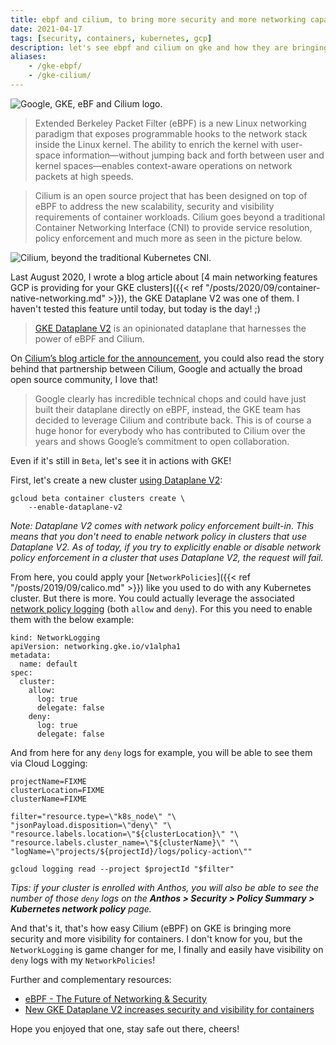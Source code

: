 ```yaml
---
title: ebpf and cilium, to bring more security and more networking capabilities in gke
date: 2021-04-17
tags: [security, containers, kubernetes, gcp]
description: let's see ebpf and cilium on gke and how they are bringing more security and networking capabilities
aliases:
    - /gke-ebpf/
    - /gke-cilium/
---
```

![Google, GKE, eBF and Cilium logo.](https://cilium.io/static/1a5e48f755419401103235a6a01de4fd/906b5/google_header.png)

> Extended Berkeley Packet Filter (eBPF) is a new Linux networking paradigm that exposes programmable hooks to the network stack inside the Linux kernel. The ability to enrich the kernel with user-space information—without jumping back and forth between user and kernel spaces—enables context-aware operations on network packets at high speeds.

> Cilium is an open source project that has been designed on top of eBPF to address the new scalability, security and visibility requirements of container workloads. Cilium goes beyond a traditional Container Networking Interface (CNI) to provide service resolution, policy enforcement and much more as seen in the picture below.

![Cilium, beyond the traditional Kubernetes CNI.](https://storage.googleapis.com/gweb-cloudblog-publish/images/Container_Networking_Interface.max-1100x1100.jpg)

Last August 2020, I wrote a blog article about [4 main networking features GCP is providing for your GKE clusters]({{< ref "/posts/2020/09/container-native-networking.md" >}}), the GKE Dataplane V2 was one of them. I haven't tested this feature until today, but today is the day! ;)

> [GKE Dataplane V2](https://cloud.google.com/kubernetes-engine/docs/how-to/dataplane-v2) is an opinionated dataplane that harnesses the power of eBPF and Cilium.

On [Cilium’s blog article for the announcement](https://cilium.io/blog/2020/08/19/google-chooses-cilium-for-gke-networking), you could also read the story behind that partnership between Cilium, Google and actually the broad open source community, I love that!

> Google clearly has incredible technical chops and could have just built their dataplane directly on eBPF, instead, the GKE team has decided to leverage Cilium and contribute back. This is of course a huge honor for everybody who has contributed to Cilium over the years and shows Google’s commitment to open collaboration.

Even if it's still in `Beta`, let's see it in actions with GKE!

First, let's create a new cluster [using Dataplane V2](https://cloud.google.com/kubernetes-engine/docs/how-to/dataplane-v2):
```
gcloud beta container clusters create \
    --enable-dataplane-v2
```

_Note: Dataplane V2 comes with network policy enforcement built-in. This means that you don't need to enable network policy in clusters that use Dataplane V2. As of today, if you try to explicitly enable or disable network policy enforcement in a cluster that uses Dataplane V2, the request will fail._

From here, you could apply your [`NetworkPolicies`]({{< ref "/posts/2019/09/calico.md" >}}) like you used to do with any Kubernetes cluster. But there is more. You could actually leverage the associated [network policy logging](https://cloud.google.com/kubernetes-engine/docs/how-to/network-policy-logging) (both `allow` and `deny`). For this you need to enable them with the below example:
```
kind: NetworkLogging
apiVersion: networking.gke.io/v1alpha1
metadata:
  name: default
spec:
  cluster:
    allow:
      log: true
      delegate: false
    deny:
      log: true
      delegate: false
```

And from here for any `deny` logs for example, you will be able to see them via Cloud Logging:
```
projectName=FIXME
clusterLocation=FIXME
clusterName=FIXME

filter="resource.type=\"k8s_node\" "\
"jsonPayload.disposition=\"deny\" "\
"resource.labels.location=\"${clusterLocation}\" "\
"resource.labels.cluster_name=\"${clusterName}\" "\
"logName=\"projects/${projectId}/logs/policy-action\""

gcloud logging read --project $projectId "$filter"
```

_Tips: if your cluster is enrolled with Anthos, you will also be able to see the number of those `deny` logs on the **Anthos > Security > Policy Summary > Kubernetes network policy** page._

And that's it, that's how easy Cilium (eBPF) on GKE is bringing more security and more visibility for containers. I don't know for you, but the `NetworkLogging` is game changer for me, I finally and easily have visibility on `deny` logs with my `NetworkPolicies`!

Further and complementary resources:
- [eBPF - The Future of Networking & Security](https://cilium.io/blog/2020/11/10/ebpf-future-of-networking/)
- [New GKE Dataplane V2 increases security and visibility for containers](https://cloud.google.com/blog/products/containers-kubernetes/bringing-ebpf-and-cilium-to-google-kubernetes-engine)

Hope you enjoyed that one, stay safe out there, cheers!